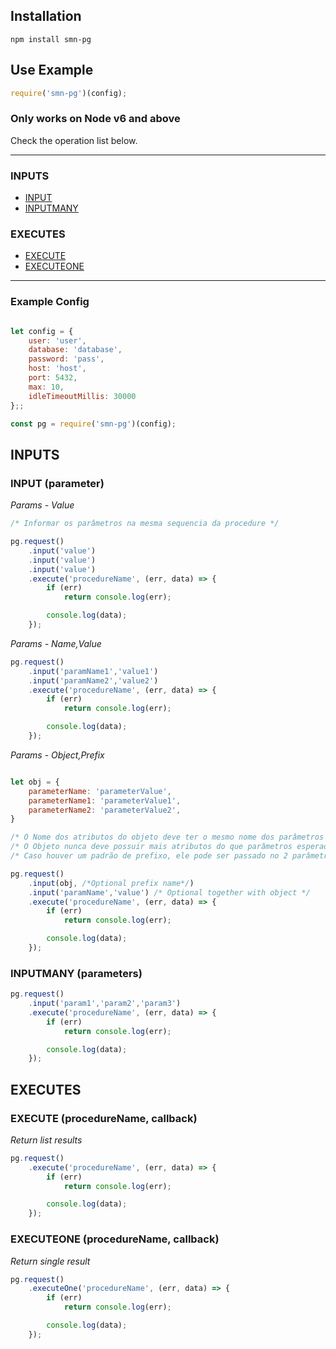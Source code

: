 ## Installation

    npm install smn-pg

## Use Example

```javascript
require('smn-pg')(config);
```

### Only works on Node v6 and above ####

Check the operation list below.

---------------------------------------

### INPUTS

* [INPUT](#input-parameter)
* [INPUTMANY](#inputmany-parameters)

### EXECUTES

* [EXECUTE](#execute-procedurename-callback)
* [EXECUTEONE](#executeone-procedurename-callback)

---------------------------------------

### Example Config
```javascript

let config = {
    user: 'user',
    database: 'database',
    password: 'pass',
    host: 'host',
    port: 5432,
    max: 10,
    idleTimeoutMillis: 30000
};;

const pg = require('smn-pg')(config);

```

## INPUTS

### INPUT (parameter)


*Params - Value* 
```javascript
/* Informar os parâmetros na mesma sequencia da procedure */

pg.request()
    .input('value')
    .input('value')
    .input('value')
    .execute('procedureName', (err, data) => {
        if (err)
            return console.log(err);

        console.log(data);
    });
``` 
*Params - Name,Value* 
```javascript
pg.request()
    .input('paramName1','value1')
    .input('paramName2','value2')
    .execute('procedureName', (err, data) => {
        if (err)
            return console.log(err);

        console.log(data);
    });
``` 
*Params - Object,Prefix* 
```javascript

let obj = {
    parameterName: 'parameterValue',
    parameterName1: 'parameterValue1',
    parameterName2: 'parameterValue2',
}

/* O Nome dos atributos do objeto deve ter o mesmo nome dos parâmetros */
/* O Objeto nunca deve possuir mais atributos do que parâmetros esperados pela procedure */
/* Caso houver um padrão de prefixo, ele pode ser passado no 2 parâmetro do método */

pg.request()
    .input(obj, /*Optional prefix name*/)
    .input('paramName','value') /* Optional together with object */
    .execute('procedureName', (err, data) => {
        if (err)
            return console.log(err);

        console.log(data);
    });
``` 

### INPUTMANY (parameters)
```javascript
pg.request()
    .input('param1','param2','param3')
    .execute('procedureName', (err, data) => {
        if (err)
            return console.log(err);

        console.log(data);
    });
``` 
## EXECUTES

### EXECUTE (procedureName, callback)
*Return list results* 
```javascript
pg.request()
    .execute('procedureName', (err, data) => {
        if (err)
            return console.log(err);

        console.log(data);
    });
``` 

### EXECUTEONE (procedureName, callback)
*Return single result* 
```javascript
pg.request()
    .executeOne('procedureName', (err, data) => {
        if (err)
            return console.log(err);

        console.log(data);
    });
``` 
